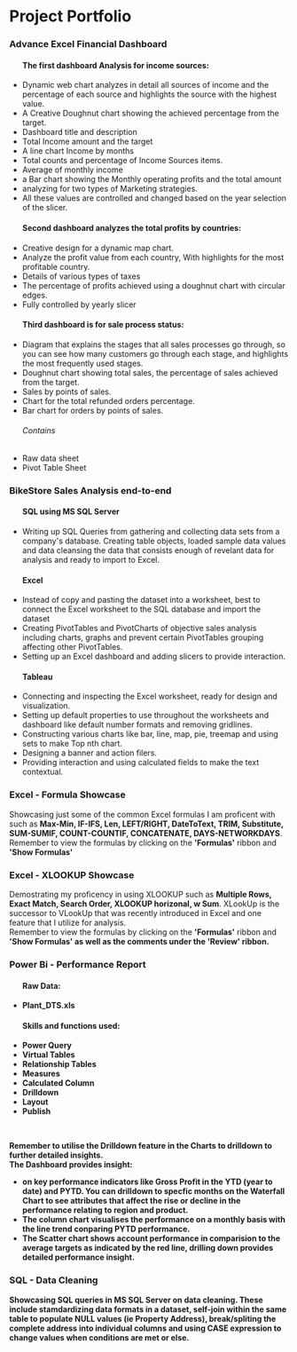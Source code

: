 <h1>Project Portfolio</h1>

<h3>Advance Excel Financial Dashboard</h3>
<ul>
<h4>The first dashboard Analysis for income sources:</h4>
<li>Dynamic web chart analyzes in detail all sources of income and the percentage of each source and highlights the source with the highest value.</li>
<li>A Creative Doughnut chart showing the achieved percentage from the target.</li>
<li>Dashboard title and description</li>
<li>Total Income amount and the target</li>
<li>A line chart Income by months</li>
<li>Total counts and percentage of Income Sources items.</li>
<li>Average of monthly income </li>
<li>a Bar chart showing the Monthly operating profits and the total amount</li>
<li>analyzing for two types of Marketing strategies. </li>
<li>All these values are controlled and changed based on the year selection of the slicer.</li>
<h4>Second dashboard analyzes the total profits by countries:</h4>
<li>Creative design for a dynamic map chart.</li>
<li>Analyze the profit value from each country, With highlights for the most profitable country.</li>
<li>Details of various types of taxes</li>
<li>The percentage of profits achieved using a doughnut chart with circular edges.</li>
<li>Fully controlled by yearly slicer</li>
<h4>Third dashboard is for sale process status:</h4>
<li>Diagram that explains the stages that all sales processes go through, so you can see how many customers go through each stage, and highlights the most frequently used stages.</li>
<li>Doughnut chart showing total sales, the percentage of sales achieved from the target.</li>
<li>Sales by points of sales.</li>
<li>Chart for the total refunded orders percentage.</li>
<li>Bar chart for orders by points of sales.</li>
<h6>Contains</h5>
<li>Raw data sheet</li>
<li>Pivot Table Sheet</li>
</ul>

<h3>BikeStore Sales Analysis end-to-end</h3>
<ul>
<h4>SQL using MS SQL Server</h4>
<li>Writing up SQL Queries from gathering and collecting data sets from a company's database. Creating table objects, loaded sample data values and data cleansing the data that consists enough of revelant data for analysis and ready to import to Excel.</li>
<h4>Excel</h4>
<li>Instead of copy and pasting the dataset into a worksheet, best to connect the Excel worksheet to the SQL database and import the dataset</li>
<li>Creating PivotTables and PivotCharts of objective sales analysis including charts, graphs and prevent certain PivotTables grouping affecting other PivotTables.</li>
<li>Setting up an Excel dashboard and adding slicers to provide interaction.</li>
<h4>Tableau</h4>
<li>Connecting and inspecting the Excel worksheet, ready for design and visualization.</li>
<li>Setting up default properties to use throughout the worksheets and dashboard like default number formats and removing gridlines.</li>
<li>Constructing various charts like bar, line, map, pie, treemap and using sets to make Top nth chart.</li>
<li>Designing a banner and action filers.</li>
<li>Providing interaction and using calculated fields to make the text contextual.</li>
</ul>

<h3>Excel - Formula Showcase</h3>
<p>Showcasing just some of the common Excel formulas I am proficent with such as <b>Max-Min, IF-IFS, Len, LEFT/RIGHT, DateToText, TRIM, Substitute, SUM-SUMIF, COUNT-COUNTIF, CONCATENATE, DAYS-NETWORKDAYS</b>.<br>Remember to view the formulas by clicking on the <b>'Formulas'</b> ribbon and <b>'Show Formulas'</b></p>

<h3>Excel - XLOOKUP Showcase</h3>
<p>Demostrating my proficency in using XLOOKUP such as <b>Multiple Rows, Exact Match, Search Order, XLOOKUP horizonal, w Sum</b>. XLookUp is the successor to VLookUp that was recently introduced in Excel and one feature that I utilize for analysis.<br>Remember to view the formulas by clicking on the <b>'Formulas'</b> ribbon and <b>'Show Formulas' as well as the comments under the <b>'Review'</b> ribbon.</p>

<h3>Power Bi - Performance Report</h3>
<ul>
  <h4>Raw Data:</h4>
  <li>Plant_DTS.xls</li>
  <h4>Skills and functions used:</h4>
  <li>Power Query</li>
  <li>Virtual Tables</li>
  <li>Relationship Tables</li>
  <li>Measures</li>
  <li>Calculated Column</li>
  <li>Drilldown</li>
  <li>Layout</li>
  <li>Publish</li>
</ul><br>
<p>Remember to utilise the <b>Drilldown</b> feature in the Charts to drilldown to further detailed insights.<br>The Dashboard provides insight:</p>
<ul>
  <li>on key performance indicators like Gross Profit in the YTD (year to date) and PYTD. You can drilldown to specfic months on the Waterfall Chart to see                attributes that affect the rise or decline in the performance relating to region and product.</li> 
  <li>The column chart visualises the performance on a monthly basis with the line trend conparing PYTD performance.</li> 
  <li>The Scatter chart shows account performance in comparision to the average targets as indicated by the red line, drilling down provides detailed performance          insight.</li>
</ul>

<h3>SQL - Data Cleaning</h3>
<p>Showcasing SQL queries in MS SQL Server on data cleaning. These include stamdardizing data formats in a dataset, self-join within the same table to populate NULL values (ie Property Address), break/spliting the complete address into individual columns and using CASE expression to change values when conditions are met or else.</p>

